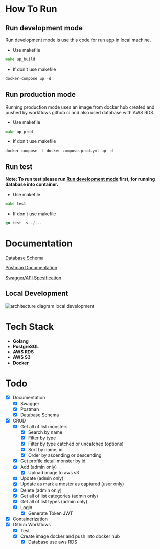 # How To Run
## Run development mode
Run development mode is use this code for run app in local machine.
- Use makefile
```go
make up_build
```

- If don't use makefile
```go
docker-compose up -d
```

## Run production mode
Running production mode uses an image from docker hub created and pushed by workflows github ci and also used database with AWS RDS.
- Use makefile
```go
make up_prod
```

- If don't use makefile
```go
docker-compose -f docker-compose.prod.yml up -d 
```

## Run test
**Note: To run test please run [Run development mode](##run-development-mode) first, for running database into container.**
- Use makefile
```go
make test 
```

- If don't use makefile
```go
go test -v ./...
```

# Documentation
[Database Schema](https://dbdiagram.io/d/63934a1abae3ed7c4545dab5)

[Postman Documentation](https://documenter.getpostman.com/view/12132212/2s8Z6scGJ9)

[Swagger/API Spesification](https://app.swaggerhub.com/apis/DARMAWANRIZKY43/POKEDEX/1.0.0#/Monsters/get_api_v1_monsters)

## Local Development
![architecture diagram local development](/assets/use-deall-architecture-diagram-local-development.png)

# Tech Stack
- **Golang**
- **PostgreSQL**
- **AWS RDS**
- **AWS S3**
- **Docker**

# Todo
- [x] Documentation
    - [x] Swagger
    - [x] Postman
    - [x] Database Schema
- [x] CRUD
    - [x] Get all of list monsters
        - [x] Search by name
        - [x] Filter by type
        - [x] Filter by type catched or uncatched (options)
        - [x] Sort by name, id
        - [x] Order by ascending or descending
    - [x] Get profile detail monster by id
    - [x] Add (admin only)
        - [x] Upload image to aws s3
    - [x] Update (admin only)
    - [x] Update as mark a moster as captured (user only)
    - [x] Delete (admin only)
    - [x] Get all of list categories (admin only)
    - [x] Get all of list types (admin only)
    - [x] Login
        - [x] Generate Token JWT
- [x] Containerization
- [x] Github Workflows
    - [x] Test
    - [x] Create image docker and push into docker hub
        - [x] Database use aws RDS